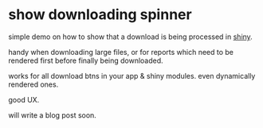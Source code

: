 # show downloading spinner

simple demo on how to show that a download is being processed
in [shiny](https://github.com/rstudio/shiny).

handy when downloading large files, or for reports which need to be
rendered first before finally being downloaded.

works for all download btns in your app & shiny modules. even
dynamically rendered ones.

good UX.

will write a blog post soon.
